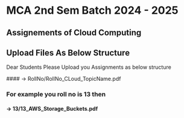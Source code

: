# MCA 2nd Sem Batch 2024 - 2025
## Assignements of Cloud Computing

## Upload Files As Below Structure
<p>Dear Students Please Upload you Assignments as below structure</p>
#### -> RollNo/RollNo_CLoud_TopicName.pdf

### For example you roll no is 13 then
#### -> 13/13_AWS_Storage_Buckets.pdf
